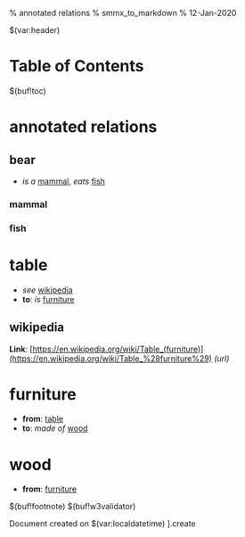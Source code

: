 % annotated relations
% smmx_to_markdown
% 12-Jan-2020

$(var:header)

# Table of Contents
$(buf!toc)



annotated relations
===================


## bear
   - *is a* [mammal](#mammal), *eats* [fish](#fish)


### mammal


### fish


table
=====
   - *see* [wikipedia](#wikipedia)
   - **to**: *is* [furniture](#furniture)


## wikipedia
**Link**: [https://en.wikipedia.org/wiki/Table_(furniture)](https://en.wikipedia.org/wiki/Table_%28furniture%29) *(url)*



furniture
=========
   - **from**: [table](#table)
   - **to**: *made of* [wood](#wood)


wood
====
   - **from**: [furniture](#furniture)


$(buf!footnote)
$(buf!w3validator)

Document created on $(var:localdatetime)
].create
